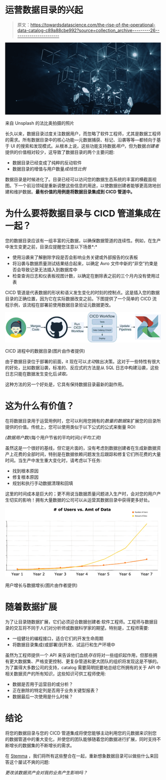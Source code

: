# 运营数据目录的兴起

> 原文：<https://towardsdatascience.com/the-rise-of-the-operational-data-catalog-c89a88cbe992?source=collection_archive---------26----------------------->

![](img/e8cb13c67e224449bc577469c4426198.png)

来自 Unsplash 的法比奥拍摄的照片

长久以来，数据目录过度关注数据用户，而忽略了软件工程师，尤其是数据工程师的需求。所有数据目录中的核心功能—元数据捕获、标记、沿袭等等—都倾向于基于 UI 的搜索和发现模式。从根本上说，这些功能支持数据*用户*，但为数据*创建者*提供的价值相对较少，这导致了数据目录的两个主要问题:

*   数据目录已经变成了纯粹的反动软件
*   数据目录的增值与用户数量*成线性比例*

数据目录是时候进化了。目录已经可以访问您的数据生态系统的丰富的横截面视图。下一个前沿领域是重新调整这些信息的用途，以使数据创建者能够更高效地创建和维护数据。**最有价值的用例是将数据目录集成到 CICD 管道中。**

# 为什么要将数据目录与 CICD 管道集成在一起？

您的数据目录应该有一组丰富的元数据，以确保数据管道的连续性。例如，在生产中发生变更之前，目录应提醒您注意以下场景*:*

*   使用沿袭来了解删除字段是否会影响业务关键或外部报告的仪表板
*   将沿袭与数据质量测试结果结合起来，以确定 Avro 文件中新的“非空”约束是否会导致记录无法插入到数据库中
*   检查查询日志和仪表板视图计数，以确定在删除表之前的三个月内没有使用过表

CICD 管道是代表数据的形状和语义发生变化的时刻的控制点。这是插入您的数据目录的正确位置，因为它在实际数据改变之前。下图提供了一个简单的 CICD 流程示例，该流程在部署前使用数据目录验证元数据更改。

![](img/d186e09d2b0f4a4f0c2b54f82176e824.png)

CICD 进程中的数据目录(图片由作者提供)

由于数据目录位于部署的前面，it 现在可以*主动*做出决策。这对于一些特性有很大的好处，比如数据沿袭，标准的、反应式的方法是从 SQL 日志中构建沿袭，这些日志只能在数据发生变化后*读取。*

这种方法的另一个好处是，它具有保持数据目录最新的副作用。

# 这为什么有价值？

在将数据目录用于运营用例时，您可以利用您拥有的*数量的数据*来扩展您的目录所提供的价值。传统上，您可以使用类似于以下公式的公式来衡量 ROI:

*(数据用户数)*(每个用户节省的平均时间)*(平均工资)*

虽然这是一个很好的基线，但它是片面的，没有考虑到数据创建者在生成新数据资产上花费的全部时间，特别是在数据依赖问题发生后跟踪和修复它们所花费的大量时间。当生产中发生重大变化时，请考虑以下任务:

*   找到根本原因
*   修复根本原因
*   规划和执行手动数据清理和回填

这里的时间成本是巨大的；更不用说当数据质量问题进入生产时，会对您的用户产生切实的影响！拥有大量数据的公司可以从运营其数据目录中获得更多好处。

![](img/e94bf6f07d4de0520d2e5f3f8c03401e.png)

用户增长与数据增长(图片由作者提供)

# 随着数据扩展

为了让目录随数据扩展，它们必须迎合数据创建者:软件工程师。工程师与数据目录的交互将不同于人们对分析师或数据科学家的期望。特别是，工程师需要:

*   一组健壮的编程接口，适合它们的开发生命周期
*   将数据目录集成(或部署)到开发、试运行和生产环境中

虽然为工程师提供一个 API 来告诉他们血统*存在*将对一些组织起作用，但那些拥有更大数据集、严格变更控制、更复杂管道和更大团队的组织将发现这是不够的。为了赢得大多数公司的支持，catalog 需要简明扼要地总结它所拥有的关于 API 中相关数据资产的所有知识，这些知识可供工程师使用:

*   数据是否用于运营目的或分析？
*   正在删除的特定列是否用于业务关键型报表？
*   数据最后一次使用是什么时候？

# 结论

将您的数据目录与您的 CICD 管道集成将使您能够主动利用您的元数据来识别您的数据管道中的重大变化，并使您的团队能够随着您的数据进行扩展，同时支持不断增长的数据集的不断增长的需求。

在 [Stemma](https://stemma.ai) ，我们将所有这些整合在一起，重新想象数据目录可以做些什么来回答这个屡试不爽的问题:

*更改该数据资产会对我的业务产生影响吗？*